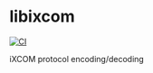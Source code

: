 # libixcom

[![CI](https://github.com/swift-nav/libixcom-private/actions/workflows/ci.yaml/badge.svg)](https://github.com/swift-nav/libixcom-private/actions/workflows/ci.yaml)

iXCOM protocol encoding/decoding
